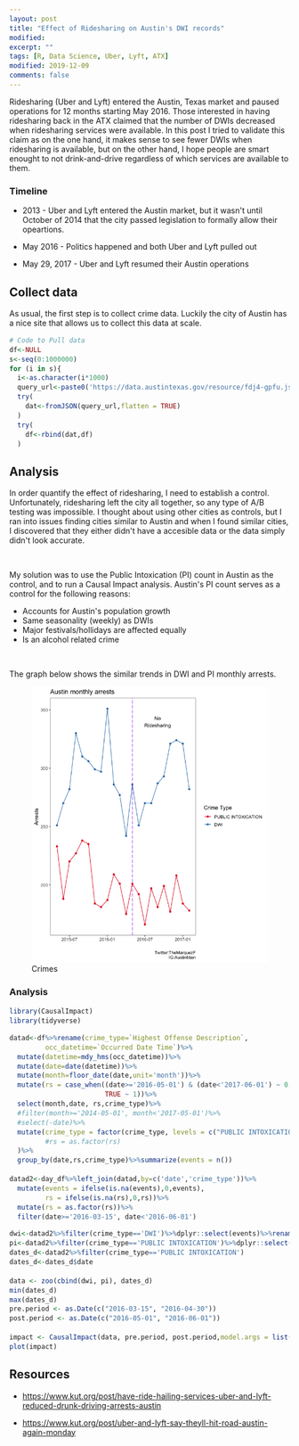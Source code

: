 ```yaml
---
layout: post
title: "Effect of Ridesharing on Austin's DWI records"
modified:
excerpt: ""
tags: [R, Data Science, Uber, Lyft, ATX]
modified: 2019-12-09
comments: false
---
```


Ridesharing (Uber and Lyft) entered the Austin, Texas market and paused operations for 12 months starting May 2016. Those interested in having ridesharing back in the ATX claimed that the number of DWIs decreased when ridesharing services were available. In this post I tried to validate this claim as on the one hand, it makes sense to see fewer DWIs when ridesharing is available, but on the other hand, I hope people are smart enought to not drink-and-drive regardless of which services are available to them.


### Timeline

* 2013 - Uber and Lyft entered the Austin market, but it wasn't until October of 2014 that the city passed legislation to formally allow their opeartions.

* May 2016 - Politics happened and both Uber and Lyft pulled out

* May 29, 2017 - Uber and Lyft resumed their Austin operations



## Collect data

As usual, the first step is to collect crime data. Luckily the city of Austin has a nice site that allows us to collect this data at scale.

```R
# Code to Pull data
df<-NULL
s<-seq(0:1000000)
for (i in s){
  i<-as.character(i*1000)
  query_url<-paste0('https://data.austintexas.gov/resource/fdj4-gpfu.json?$limit=1000&$offset=',i)
  try(
    dat<-fromJSON(query_url,flatten = TRUE)
  )
  try(
    df<-rbind(dat,df)
  )
```
## Analysis

In order quantify the effect of ridesharing, I need to establish a control. Unfortunately, ridesharing left the city all together, so any type of A/B testing was impossible. I thought about using other cities as controls, but I ran into issues finding cities similar to Austin and when I found similar cities, I discovered that they either didn't have a accesible data or the data simply didn't look accurate.

<p><br></p>

My solution was to use the Public Intoxication (PI) count in Austin as the control, and to run a Causal Impact analysis. Austin's PI count serves as a control for the following reasons:

* Accounts for Austin's population growth
* Same seasonality (weekly) as DWIs
* Major festivals/hollidays are affected equally
* Is an alcohol related crime


<p><br></p>

The graph below shows the similar trends in DWI and PI monthly arrests. 

<figure>
	<a href="/images/ridesharing_post/crimes_plot.png"><img src="/images/ridesharing_post/crimes_plot.png"></a>
	<figcaption> Crimes </figcaption>
</figure>

### Analysis

```R
library(CausalImpact)
library(tidyverse)
```


```R
datad<-df%>%rename(crime_type=`Highest Offense Description`,
         occ_datetime=`Occurred Date Time`)%>%
  mutate(datetime=mdy_hms(occ_datetime))%>%
  mutate(date=date(datetime))%>%
  mutate(month=floor_date(date,unit='month'))%>%
  mutate(rs = case_when((date>='2016-05-01') & (date<'2017-06-01') ~ 0,
                        TRUE ~ 1))%>%
  select(month,date, rs,crime_type)%>%
  #filter(month>='2014-05-01', month<'2017-05-01')%>%
  #select(-date)%>%
  mutate(crime_type = factor(crime_type, levels = c("PUBLIC INTOXICATION","DWI"))
         #rs = as.factor(rs)
  )%>%
  group_by(date,rs,crime_type)%>%summarize(events = n())

datad2<-day_df%>%left_join(datad,by=c('date','crime_type'))%>%
  mutate(events = ifelse(is.na(events),0,events),
         rs = ifelse(is.na(rs),0,rs))%>%
  mutate(rs = as.factor(rs))%>%
  filter(date>='2016-03-15', date<'2016-06-01')
```

```R
dwi<-datad2%>%filter(crime_type=='DWI')%>%dplyr::select(events)%>%rename(dwi = events)
pi<-datad2%>%filter(crime_type=='PUBLIC INTOXICATION')%>%dplyr::select(events)%>%rename(pi = events)
dates_d<-datad2%>%filter(crime_type=='PUBLIC INTOXICATION')
dates_d<-dates_d$date

data <- zoo(cbind(dwi, pi), dates_d)
min(dates_d)
max(dates_d)
pre.period <- as.Date(c("2016-03-15", "2016-04-30"))
post.period <- as.Date(c("2016-05-01", "2016-06-01"))

impact <- CausalImpact(data, pre.period, post.period,model.args = list(nseasons = 7, season.duration = 1))
plot(impact)
```


## Resources

* https://www.kut.org/post/have-ride-hailing-services-uber-and-lyft-reduced-drunk-driving-arrests-austin

* https://www.kut.org/post/uber-and-lyft-say-theyll-hit-road-austin-again-monday
